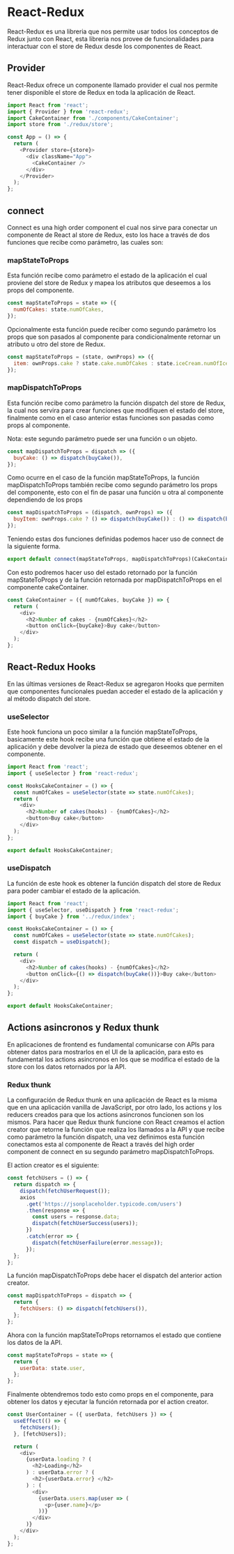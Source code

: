 # React-Redux

React-Redux es una libreria que nos permite usar todos los conceptos de Redux junto con React, esta libreria nos provee de funcionalidades para interactuar con el store de Redux desde los componentes de React.

## Provider

React-Redux ofrece un componente llamado provider el cual nos permite tener disponible el store de Redux en toda la aplicación de React.

```js
import React from 'react';
import { Provider } from 'react-redux';
import CakeContainer from './components/CakeContainer';
import store from './redux/store';

const App = () => {
  return (
    <Provider store={store}>
      <div className="App">
        <CakeContainer />
      </div>
    </Provider>
  );
};
```

## connect

Connect es una high order component el cual nos sirve para conectar un componente de React al store de Redux, esto los hace a través de dos funciones que recibe como parámetro, las cuales son:

### mapStateToProps

Esta función recibe como parámetro el estado de la aplicación el cual proviene del store de Redux y mapea los atributos que deseemos a los props del componente.

```js
const mapStateToProps = state => ({
  numOfCakes: state.numOfCakes,
});
```

Opcionalmente esta función puede reciber como segundo parámetro los props que son pasados al componente para condicionalmente retornar un atributo u otro del store de Redux.

```js
const mapStateToProps = (state, ownProps) => ({
  item: ownProps.cake ? state.cake.numOfCakes : state.iceCream.numOfIceCreams,
});
```

### mapDispatchToProps

Esta función recibe como parámetro la función dispatch del store de Redux, la cual nos servira para crear funciones que modifiquen el estado del store, finalmente como en el caso anterior estas funciones son pasadas como props al componente.

Nota: este segundo parámetro puede ser una función o un objeto.

```js
const mapDispatchToProps = dispatch => ({
  buyCake: () => dispatch(buyCake()),
});
```

Como ocurre en el caso de la función mapStateToProps, la función mapDispatchToProps también recibe como segundo parámetro los props del componente, esto con el fin de pasar una función u otra al componente dependiendo de los props

```js
const mapDispatchToProps = (dispatch, ownProps) => ({
  buyItem: ownProps.cake ? () => dispatch(buyCake()) : () => dispatch(buyIceCream()),
});
```

Teniendo estas dos funciones definidas podemos hacer uso de connect de la siguiente forma.

```js
export default connect(mapStateToProps, mapDispatchToProps)(CakeContainer);
```

Con esto podremos hacer uso del estado retornado por la función mapStateToProps y de la función retornada por mapDispatchToProps en el componente cakeContainer.

```js
const CakeContainer = ({ numOfCakes, buyCake }) => {
  return (
    <div>
      <h2>Number of cakes - {numOfCakes}</h2>
      <button onClick={buyCake}>Buy cake</button>
    </div>
  );
};
```

## React-Redux Hooks

En las últimas versiones de React-Redux se agregaron Hooks que permiten que componentes funcionales puedan acceder el estado de la aplicación y al método dispatch del store.

### useSelector

Este hook funciona un poco similar a la función mapStateToProps, basicamente este hook recibe una función que obtiene el estado de la aplicación y debe devolver la pieza de estado que deseemos obtener en el componente.

```js
import React from 'react';
import { useSelector } from 'react-redux';

const HooksCakeContainer = () => {
  const numOfCakes = useSelector(state => state.numOfCakes);
  return (
    <div>
      <h2>Number of cakes(hooks) - {numOfCakes}</h2>
      <button>Buy cake</button>
    </div>
  );
};

export default HooksCakeContainer;
```

### useDispatch

La función de este hook es obtener la función dispatch del store de Redux para poder cambiar el estado de la aplicación.

```js
import React from 'react';
import { useSelector, useDispatch } from 'react-redux';
import { buyCake } from '../redux/index';

const HooksCakeContainer = () => {
  const numOfCakes = useSelector(state => state.numOfCakes);
  const dispatch = useDispatch();

  return (
    <div>
      <h2>Number of cakes(hooks) - {numOfCakes}</h2>
      <button onClick={() => dispatch(buyCake())}>Buy cake</button>
    </div>
  );
};

export default HooksCakeContainer;
```

## Actions asincronos y Redux thunk

En aplicaciones de frontend es fundamental comunicarse con APIs para obtener datos para mostrarlos en el UI de la aplicación, para esto es fundamental los actions asincronos en los que se modifica el estado de la store con los datos retornados por la API.

### Redux thunk

La configuración de Redux thunk en una aplicación de React es la misma que en una aplicación vanilla de JavaScript, por otro lado, los actions y los reducers creados para que los actions asincronos funcionen son los mismos. Para hacer que Redux thunk funcione con React creamos el action creator que retorne la función que realiza los llamados a la API y que recibe como parámetro la función dispatch, una vez definimos esta función conectamos esta al componente de React a través del high order component de connect en su segundo parámetro mapDispatchToProps.

El action creator es el siguiente:

```js
const fetchUsers = () => {
  return dispatch => {
    dispatch(fetchUserRequest());
    axios
      .get('https://jsonplaceholder.typicode.com/users')
      .then(response => {
        const users = response.data;
        dispatch(fetchUserSuccess(users));
      })
      .catch(error => {
        dispatch(fetchUserFailure(error.message));
      });
  };
};
```

La función mapDispatchToProps debe hacer el dispatch del anterior action creator.

```js
const mapDispatchToProps = dispatch => {
  return {
    fetchUsers: () => dispatch(fetchUsers()),
  };
};
```

Ahora con la función mapStateToProps retornamos el estado que contiene los datos de la API.

```js
const mapStateToProps = state => {
  return {
    userData: state.user,
  };
};
```

Finalmente obtendremos todo esto como props en el componente, para obtener los datos y ejecutar la función retornada por el action creator.

```js
const UserContainer = ({ userData, fetchUsers }) => {
  useEffect(() => {
    fetchUsers();
  }, [fetchUsers]);

  return (
    <div>
      {userData.loading ? (
        <h2>Loading</h2>
      ) : userData.error ? (
        <h2>{userData.error} </h2>
      ) : (
        <div>
          {userData.users.map(user => (
            <p>{user.name}</p>
          ))}
        </div>
      )}
    </div>
  );
};
```
